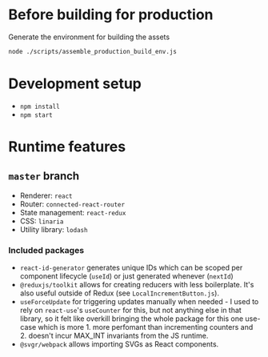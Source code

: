 # Before building for production

Generate the environment for building the assets

```sh
node ./scripts/assemble_production_build_env.js
```

# Development setup

- `npm install`
- `npm start`

# Runtime features

## `master` branch

- Renderer: `react`
- Router: `connected-react-router`
- State management: `react-redux`
- CSS: `linaria`
- Utility library: `lodash`

### Included packages

- `react-id-generator` generates unique IDs which can be scoped per component
  lifecycle (`useId`) or just generated whenever (`nextId`)
- `@reduxjs/toolkit` allows for creating reducers with less boilerplate. It's
  also useful outside of Redux (see `LocalIncrementButton.js`).
- `useForceUpdate` for triggering updates manually when needed - I used to rely
  on `react-use`'s `useCounter` for this, but not anything else in that library,
  so it felt like overkill bringing the whole package for this one use-case
  which is more 1. more perfomant than incrementing counters and 2. doesn't
  incur MAX_INT invariants from the JS runtime.
- `@svgr/webpack` allows importing SVGs as React components.
